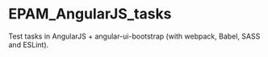# EPAM_AngularJS_tasks
Test tasks in AngularJS + angular-ui-bootstrap  (with webpack, Babel, SASS and ESLint).
